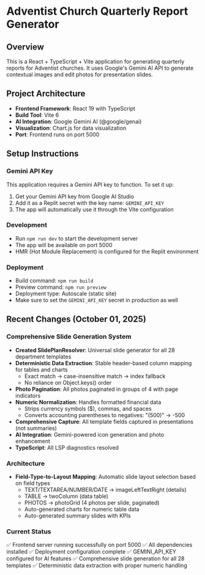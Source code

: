 # Adventist Church Quarterly Report Generator

## Overview
This is a React + TypeScript + Vite application for generating quarterly reports for Adventist churches. It uses Google's Gemini AI API to generate contextual images and edit photos for presentation slides.

## Project Architecture
- **Frontend Framework**: React 19 with TypeScript
- **Build Tool**: Vite 6
- **AI Integration**: Google Gemini AI (@google/genai)
- **Visualization**: Chart.js for data visualization
- **Port**: Frontend runs on port 5000

## Setup Instructions

### Gemini API Key
This application requires a Gemini API key to function. To set it up:
1. Get your Gemini API key from Google AI Studio
2. Add it as a Replit secret with the key name: `GEMINI_API_KEY`
3. The app will automatically use it through the Vite configuration

### Development
- Run `npm run dev` to start the development server
- The app will be available on port 5000
- HMR (Hot Module Replacement) is configured for the Replit environment

### Deployment
- Build command: `npm run build`
- Preview command: `npm run preview`
- Deployment type: Autoscale (static site)
- Make sure to set the `GEMINI_API_KEY` secret in production as well

## Recent Changes (October 01, 2025)

### Comprehensive Slide Generation System
- **Created SlidePlanResolver**: Universal slide generator for all 28 department templates
- **Deterministic Data Extraction**: Stable header-based column mapping for tables and charts
  - Exact match → case-insensitive match → index fallback
  - No reliance on Object.keys() order
- **Photo Pagination**: All photos paginated in groups of 4 with page indicators
- **Numeric Normalization**: Handles formatted financial data
  - Strips currency symbols ($), commas, and spaces
  - Converts accounting parentheses to negatives: "(500)" → -500
- **Comprehensive Capture**: All template fields captured in presentations (not summaries)
- **AI Integration**: Gemini-powered icon generation and photo enhancement
- **TypeScript**: All LSP diagnostics resolved

### Architecture
- **Field-Type-to-Layout Mapping**: Automatic slide layout selection based on field types
  - TEXT/TEXTAREA/NUMBER/DATE → imageLeftTextRight (details)
  - TABLE → twoColumn (data table)
  - PHOTOS → photoGrid (4 photos per slide, paginated)
  - Auto-generated charts for numeric table data
  - Auto-generated summary slides with KPIs

### Current Status
✅ Frontend server running successfully on port 5000
✅ All dependencies installed
✅ Deployment configuration complete
✅ GEMINI_API_KEY configured for AI features
✅ Comprehensive slide generation for all 28 templates
✅ Deterministic data extraction with proper numeric handling
